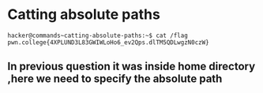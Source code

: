 # Catting absolute paths
    hacker@commands~catting-absolute-paths:~$ cat /flag
    pwn.college{4XPLUND3L83GWIWLoHo6_ev2Qps.dlTM5QDLwgzN0czW}
## In previous question it was inside home directory ,here we need to specify the absolute path        
